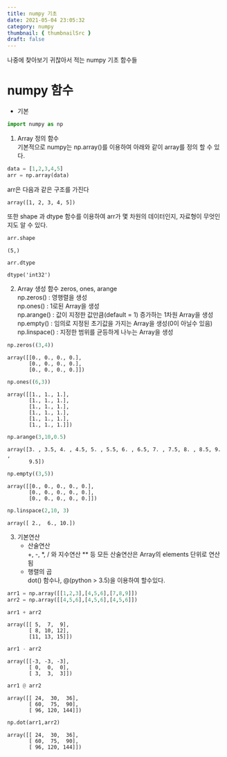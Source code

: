 ```yaml
---
title: numpy 기초
date: 2021-05-04 23:05:32
category: numpy
thumbnail: { thumbnailSrc }
draft: false
---
```

나중에 찾아보기 귀찮아서 적는 numpy 기초 함수들
# numpy 함수
* 기본
```python
import numpy as np
```

1. Array 정의 함수   
기본적으로 numpy는 np.array()를 이용하여 아래와 같이 array를 정의 할 수 있다.
```python
data = [1,2,3,4,5]
arr = np.array(data)
```
arr은 다음과 같은 구조를 가진다


    array([1, 2, 3, 4, 5])

또한 shape 과 dtype 함수를 이용하여 arr가 몇 차원의 데이터인지, 자료형이 무엇인지도 알 수 있다.

```python
arr.shape
```




    (5,)




```python
arr.dtype
```




    dtype('int32')

2. Array 생성 함수
zeros, ones, arange   
np.zeros() : 영행렬을 생성  
np.ones() : 1로된 Array을 생성  
np.arange() : 값이 지정한 값만큼(default = 1) 증가하는 1차원 Array을 생성  
np.empty() : 임의로 지정된 초기값을 가지는 Array을 생성(0이 아닐수 있음)   
np.linspace() : 지정한 범위를 균등하게 나누는 Array을 생성   

```python
np.zeros((3,4))
```




    array([[0., 0., 0., 0.],
           [0., 0., 0., 0.],
           [0., 0., 0., 0.]])




```python
np.ones((6,3))
```




    array([[1., 1., 1.],
           [1., 1., 1.],
           [1., 1., 1.],
           [1., 1., 1.],
           [1., 1., 1.],
           [1., 1., 1.]])




```python
np.arange(3,10,0.5)
```




    array([3. , 3.5, 4. , 4.5, 5. , 5.5, 6. , 6.5, 7. , 7.5, 8. , 8.5, 9. ,
           9.5])




```python
np.empty((3,5))
```




    array([[0., 0., 0., 0., 0.],
           [0., 0., 0., 0., 0.],
           [0., 0., 0., 0., 0.]])




```python
np.linspace(2,10, 3)
```




    array([ 2.,  6., 10.])




3. 기본연산
   * 산술연산   
    +, -, *, / 와 지수연산 ** 등 모든 산술연산은 Array의 elements 단위로 연산됨
   * 행렬의 곱   
    dot() 함수나, @(python > 3.5)을 이용하여 할수있다.  

```python
arr1 = np.array([[1,2,3],[4,5,6],[7,8,9]])
arr2 = np.array([[4,5,6],[4,5,6],[4,5,6]])
```


```python
arr1 + arr2
```




    array([[ 5,  7,  9],
           [ 8, 10, 12],
           [11, 13, 15]])




```python
arr1 - arr2
```




    array([[-3, -3, -3],
           [ 0,  0,  0],
           [ 3,  3,  3]])




```python
arr1 @ arr2
```




    array([[ 24,  30,  36],
           [ 60,  75,  90],
           [ 96, 120, 144]])




```python
np.dot(arr1,arr2)
```




    array([[ 24,  30,  36],
           [ 60,  75,  90],
           [ 96, 120, 144]])

